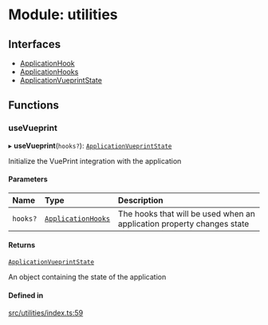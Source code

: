 # Module: utilities

## Interfaces

- [ApplicationHook](../interfaces/utilities.ApplicationHook.md)
- [ApplicationHooks](../interfaces/utilities.ApplicationHooks.md)
- [ApplicationVueprintState](../interfaces/utilities.ApplicationVueprintState.md)

## Functions

### <a id="usevueprint" name="usevueprint"></a> useVueprint

▸ **useVueprint**(`hooks?`): [`ApplicationVueprintState`](../interfaces/utilities.ApplicationVueprintState.md)

Initialize the VuePrint integration with the application

#### Parameters

| Name | Type | Description |
| :------ | :------ | :------ |
| `hooks?` | [`ApplicationHooks`](../interfaces/utilities.ApplicationHooks.md) | The hooks that will be used when an application property changes state |

#### Returns

[`ApplicationVueprintState`](../interfaces/utilities.ApplicationVueprintState.md)

An object containing the state of the application

#### Defined in

[src/utilities/index.ts:59](https://github.com/jakguru/vueprint/blob/a4b4af4/src/utilities/index.ts#L59)
